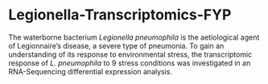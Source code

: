 # Legionella-Transcriptomics-FYP

The waterborne bacterium _Legionella pneumophila_ is the aetiological agent of Legionnaire’s disease, a severe type of pneumonia. To gain an understanding of its response to environmental stress, the transcriptomic response of _L. pneumophila_ to 9 stress conditions was investigated in an RNA-Sequencing differential expression analysis. 

